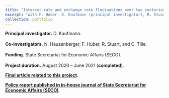 ```yaml
---
title: "Interest rate and exchange rate fluctuations over two centuries."
excerpt: "with F. Huber, D. Kaufmann (principal investigator), R. Stuart, and C. Tille. Role: Co-investigator. Funding: State Secretariat for Economic Affairs (SECO). Project duration: Aug 2020 – Jun 2021 (<b>completed</b>)."
collection: portfolio
---
```

<p align="justify"> <b>Principal investigator.</b> D. Kaufmann.
<br> <br>
<b>Co-investigators.</b> N. Hauzenberger, F. Huber, R. Stuart, and C. Tille.
<br> <br>  
<b>Funding.</b> State Secretariat for Economic Affairs (SECO).
<br> <br>  
<b>Project duration.</b> August 2020 – June 2021 (<b>completed</b>).
</p>
  
[**Final article related to this project**](https://nhauzenb.github.io/institutional/2021-01-01-SECO/).

[**Policy report published in in-house journal of State Secretariat for Economic Affairs (SECO)**](https://www.seco.admin.ch/seco/en/home/Publikationen_Dienstleistungen/Publikationen_und_Formulare/Strukturwandel_Wachstum/Wachstum/interest_rates_switzerland_1852-2020.html).
